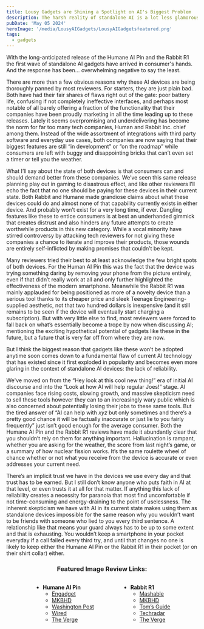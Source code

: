 ```yaml
---
title: Lousy Gadgets are Shining a Spotlight on AI's Biggest Problem
description: The harsh reality of standalone AI is a lot less glamorous than what tech companies have been promising
pubDate: 'May 05 2024'
heroImage: '/media/LousyAIGadgets/LousyAIGadgetsfeatured.png'
tags:
  - gadgets
---
```



With the long-anticipated release of the Humane AI Pin and the Rabbit R1 the first wave of standalone AI gadgets have arrived in consumer's hands. And the response has been… overwhelming negative to say the least.

There are more than a few obvious reasons why these AI devices are being thoroughly panned by most reviewers. For starters, they are just plain bad. Both have had their fair shares of flaws right out of the gate: poor battery life, confusing if not completely ineffective interfaces, and perhaps most notable of all barely offering a fraction of the functionality that their companies have been proudly marketing in all the time leading up to these releases. Lately it seems overpromising and underdelivering has become the norm for far too many tech companies, Human and Rabbit Inc. chief among them. Instead of the wide assortment of integrations with third party software and everyday use cases, both companies are now saying that their biggest features are still “in development” or “on the roadmap” while consumers are left with buggy and disappointing bricks that can’t even set a timer or tell you the weather.

What I’ll say about the state of both devices is that consumers can and should demand better from these companies. We’ve seen this same release planning play out in gaming to disastrous effect, and like other reviewers I’ll echo the fact that no one should be paying for these devices in their current state. Both Rabbit and Humane made grandiose claims about what these devices could do and almost none of that capability currently exists in either device. And probably won’t exist for a very long time, if ever. Dangling features like these to entice consumers is at best an underhanded gimmick that creates distrust and also hinders any future attempts to create worthwhile products in this new category. While a vocal minority have stirred controversy by attacking tech reviewers for not giving these companies a chance to iterate and improve their products, those wounds are entirely self-inflicted by making promises that couldn’t be kept.

Many reviewers tried their best to at least acknowledge the few bright spots of both devices. For the Human AI Pin this was the fact that the device was trying something daring by removing your phone from the picture entirely, even if that didn’t really work at all and only further highlighted the effectiveness of the modern smartphone. Meanwhile the Rabbit R1 was mainly applauded for being positioned as more of a novelty device than a serious tool thanks to its cheaper price and sleek Teenage Engineering-supplied aesthetic, not that two hundred dollars is inexpensive (and it still remains to be seen if the device will eventually start charging a subscription). But with very little else to find, most reviewers were forced to fall back on what’s essentially become a trope by now when discussing AI; mentioning the exciting hypothetical potential of gadgets like these in the future, but a future that is very far off from where they are now.

But I think the biggest reason that gadgets like these won’t be adopted anytime soon comes down to a fundamental flaw of current AI technology that has existed since it first exploded in popularity and becomes even more glaring in the context of standalone AI devices: the lack of reliability.

We've moved on from the “Hey look at this cool new thing!” era of initial AI discourse and into the “Look at how AI will help regular Joes!” stage. AI companies face rising costs, slowing growth, and massive skepticism need to sell these tools however they can to an increasingly wary public which is also concerned about potentially losing their jobs to these same tools. But the tired answer of “AI can help with _xyz_ but only sometimes and there’s a pretty good chance it will be factually inaccurate or just lie to you fairly frequently” just isn’t good enough for the average consumer. Both the Humane AI Pin and the Rabbit R1 reviews have made it abundantly clear that you shouldn’t rely on them for anything important. Hallucination is rampant, whether you are asking for the weather, the score from last night’s game, or a summary of how nuclear fission works. It’s the same roulette wheel of chance whether or not what you receive from the device is accurate or even addresses your current need.

There’s an implicit trust we have in the devices we use every day and that trust has to be earned. But I still don’t know anyone who puts faith in AI at that level, or even trusts it at all for that matter. If anything this lack of reliability creates a necessity for paranoia that most find uncomfortable if not time-consuming and energy-draining to the point of uselessness. The inherent skepticism we have with AI in its current state makes using them as standalone devices impossible for the same reason why you wouldn’t want to be friends with someone who lied to you every third sentence. A relationship like that means your guard always has to be up to some extent and that is exhausting. You wouldn’t keep a smartphone in your pocket everyday if a call failed every third try, and until that changes no one is likely to keep either the Humane AI Pin or the Rabbit R1 in their pocket (or on their shirt collar) either.


<h3 style="text-align: center">Featured Image Review Links:</h3>

<div style="display: flex; justify-content: space-evenly;">
<div>

- **Humane AI Pin**
    - [Engadget](https://www.engadget.com/the-humane-ai-pin-is-the-solution-to-none-of-technologys-problems-120002469.html)
    - [MKBHD](https://www.youtube.com/watch?v=TitZV6k8zfA)
    - [Washington Post](https://www.washingtonpost.com/technology/2024/04/11/humane-ai-pin-review/)
    - [Wired](https://www.wired.com/review/humane-ai-pin/)
    - [The Verge](https://www.theverge.com/24126502/humane-ai-pin-review)
</div>
<div>

- **Rabbit R1**
    - [Mashable](https://mashable.com/review/rabbit-r1)
    - [MKBHD](https://www.youtube.com/watch?v=ddTV12hErTc)
    - [Tom’s Guide](https://www.tomsguide.com/ai/rabbit-r1-review)
    - [Techradar](https://www.techradar.com/phones/i-spent-a-day-with-rabbit-r1-and-its-a-beautiful-mess-that-im-not-sure-anyone-needs)
    - [The Verge](https://www.theverge.com/2024/5/2/24147159/rabbit-r1-review-ai-gadget)
</div>
</div>